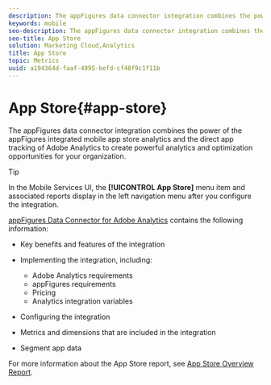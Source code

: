 ```yaml
---
description: The appFigures data connector integration combines the power of the appFigures integrated mobile app store analytics and the direct app tracking of Adobe Analytics to create powerful analytics and optimization opportunities for your organization.
keywords: mobile
seo-description: The appFigures data connector integration combines the power of the appFigures integrated mobile app store analytics and the direct app tracking of Adobe Analytics to create powerful analytics and optimization opportunities for your organization.
seo-title: App Store
solution: Marketing Cloud,Analytics
title: App Store
topic: Metrics
uuid: a194364d-faaf-4995-befd-cf48f9c1f11b
---
```


# App Store{#app-store}

The appFigures data connector integration combines the power of the appFigures integrated mobile app store analytics and the direct app tracking of Adobe Analytics to create powerful analytics and optimization opportunities for your organization.

>[!TIP]
>
>In the Mobile Services UI, the **[!UICONTROL App Store]** menu item and associated reports display in the left navigation menu after you configure the integration.

[appFigures Data Connector for Adobe Analytics](https://marketing.adobe.com/resources/help/en_US/connectors/appfigures/) contains the following information:
<!--REKHA--no idea where this guide lives--> 

* Key benefits and features of the integration 
* Implementing the integration, including:

    * Adobe Analytics requirements 
    * appFigures requirements 
    * Pricing 
    * Analytics integration variables

* Configuring the integration 
* Metrics and dimensions that are included in the integration 
* Segment app data

For more information about the App Store report, see [App Store Overview Report](../../usage/c-app-store-store-performance.md#concept_2D34C066E48B48FBBDC6CCC683C714AF). 
